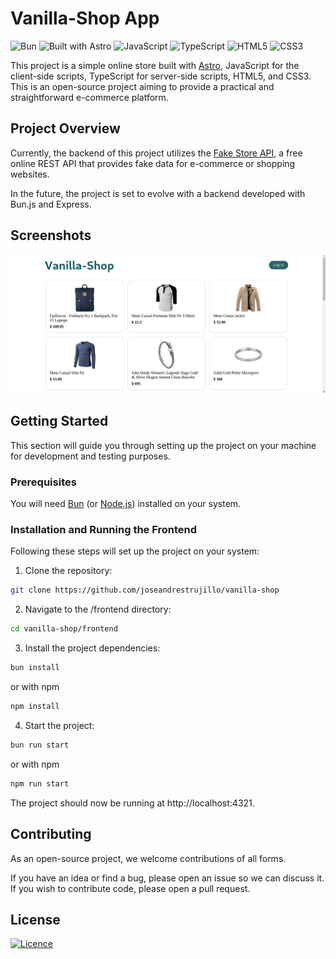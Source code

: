 # Vanilla-Shop App
![Bun](https://img.shields.io/badge/Bun-%23000000.svg?style=for-the-badge&logo=bun&logoColor=white)
![Built with Astro](https://astro.badg.es/v1/built-with-astro/small.svg)
![JavaScript](https://img.shields.io/badge/javascript-%23323330.svg?style=for-the-badge&logo=javascript&logoColor=%23F7DF1E)
![TypeScript](https://img.shields.io/badge/TypeScript-007ACC?style=for-the-badge&logo=typescript&logoColor=white)
![HTML5](https://img.shields.io/badge/html5-%23E34F26.svg?style=for-the-badge&logo=html5&logoColor=white)
![CSS3](https://img.shields.io/badge/css3-%231572B6.svg?style=for-the-badge&logo=css3&logoColor=white)

This project is a simple online store built with [Astro](https://astro.build), JavaScript for the client-side scripts, TypeScript for server-side scripts, HTML5, and CSS3. This is an open-source project aiming to provide a practical and straightforward e-commerce platform.

## Project Overview

Currently, the backend of this project utilizes the [Fake Store API](https://fakestoreapi.com/), a free online REST API that provides fake data for e-commerce or shopping websites.

In the future, the project is set to evolve with a backend developed with Bun.js and Express.

## Screenshots
![Home Page Screenshot](./docs/images/screenshot.png)

## Getting Started

This section will guide you through setting up the project on your machine for development and testing purposes.

### Prerequisites

You will need [Bun](https://bun.sh/) (or [Node.js](https://nodejs.org/es)) installed on your system.

### Installation and Running the Frontend

Following these steps will set up the project on your system:

1. Clone the repository:
```sh
git clone https://github.com/joseandrestrujillo/vanilla-shop
```
2. Navigate to the /frontend directory:
```sh
cd vanilla-shop/frontend
```
3. Install the project dependencies:
```sh
bun install
```
or with npm
```sh
npm install
```
4. Start the project:
```sh
bun run start
```
or with npm
```sh
npm run start
```
The project should now be running at http://localhost:4321.

## Contributing
As an open-source project, we welcome contributions of all forms.

If you have an idea or find a bug, please open an issue so we can discuss it. If you wish to contribute code, please open a pull request.

## License
[![Licence](https://img.shields.io/github/license/Ileriayo/markdown-badges?style=for-the-badge)](./LICENSE)